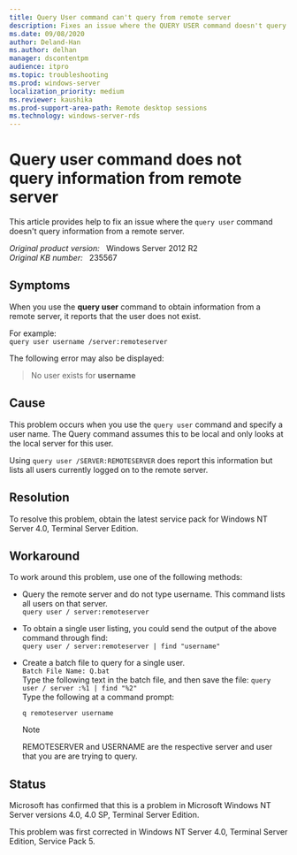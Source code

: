 ```yaml
---
title: Query User command can't query from remote server
description: Fixes an issue where the QUERY USER command doesn't query information from a remote server.
ms.date: 09/08/2020
author: Deland-Han
ms.author: delhan
manager: dscontentpm
audience: itpro
ms.topic: troubleshooting
ms.prod: windows-server
localization_priority: medium
ms.reviewer: kaushika
ms.prod-support-area-path: Remote desktop sessions
ms.technology: windows-server-rds
---
```

# Query user command does not query information from remote server

This article provides help to fix an issue where the `query user` command doesn't query information from a remote server.

_Original product version:_ &nbsp; Windows Server 2012 R2  
_Original KB number:_ &nbsp; 235567

## Symptoms

When you use the **query user** command to obtain information from a remote server, it reports that the user does not exist.

For example:  
 `query user username /server:remoteserver`  

The following error may also be displayed:
> No user exists for **username**  

## Cause

This problem occurs when you use the `query user` command and specify a user name. The Query command assumes this to be local and only looks at the local server for this user.

Using `query user /SERVER:REMOTESERVER` does report this information but lists all users currently logged on to the remote server.

## Resolution

To resolve this problem, obtain the latest service pack for Windows NT Server 4.0, Terminal Server Edition.

## Workaround

To work around this problem, use one of the following methods:

- Query the remote server and do not type username. This command lists all users on that server.  
 `query user / server:remoteserver`  

- To obtain a single user listing, you could send the output of the above command through find:  
 `query user / server:remoteserver | find "username"`  

- Create a batch file to query for a single user.  
`Batch File Name: Q.bat`  
Type the following text in the batch file, and then save the file:
`query user / server :%1 | find "%2"`  
Type the following at a command prompt:

    `q remoteserver username`
  
    > [!NOTE]
    > REMOTESERVER and USERNAME are the respective server and user that you are are trying to query.

## Status

Microsoft has confirmed that this is a problem in Microsoft Windows NT Server versions 4.0, 4.0 SP, Terminal Server Edition.  

This problem was first corrected in Windows NT Server 4.0, Terminal Server Edition, Service Pack 5.
